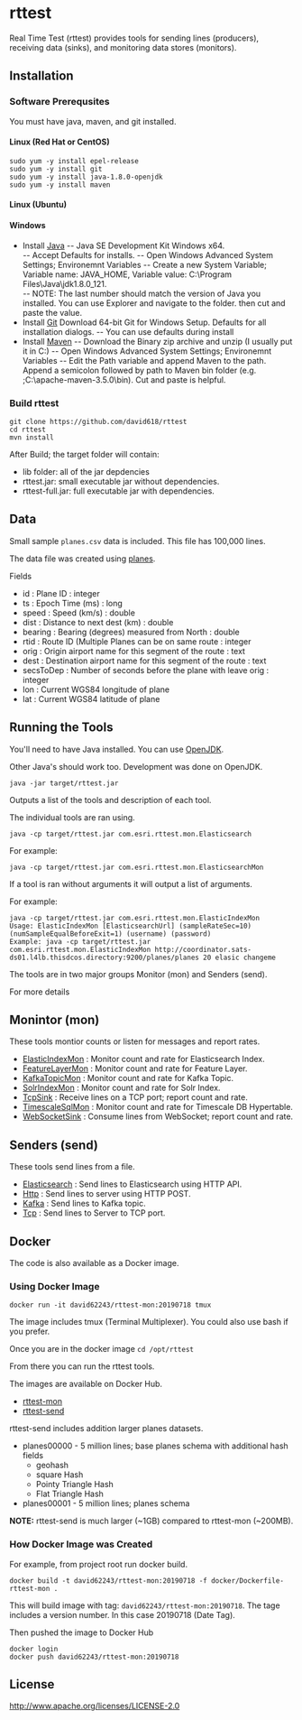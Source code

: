 # rttest

Real Time Test (rttest) provides tools for sending lines (producers), receiving data (sinks), and monitoring data stores (monitors). 


## Installation

### Software Prerequsites

You must have java, maven, and git installed. 

#### Linux (Red Hat or CentOS) 
```
sudo yum -y install epel-release
sudo yum -y install git
sudo yum -y install java-1.8.0-openjdk
sudo yum -y install maven
```

#### Linux (Ubuntu)



#### Windows 
- Install [Java](http://www.oracle.com/technetwork/java/javase/downloads/jdk8-downloads-2133151.html) 
  -- Java SE Development Kit Windows x64.  
  -- Accept Defaults for installs.
  -- Open Windows Advanced System Settings; Environemnt Variables
  -- Create a new System Variable; Variable name: JAVA_HOME, Variable value: C:\Program Files\Java\jdk1.8.0_121.  
  -- NOTE: The last number should match the version of Java you installed. You can use Explorer and navigate to the folder. then cut and paste the value.
- Install [Git](https://git-scm.com/download/win) Download 64-bit Git for Windows Setup. Defaults for all installation dialogs. 
  -- You can use defaults during install
- Install [Maven](https://maven.apache.org/download.cgi)
  -- Download the Binary zip archive and unzip (I usually put it in C:\) 
  -- Open Windows Advanced System Settings; Environemnt Variables
  -- Edit the Path variable and append Maven to the path. Append a semicolon followed by path to Maven bin folder (e.g. ;C:\apache-maven-3.5.0\bin).  Cut and paste is helpful.

### Build rttest

```
git clone https://github.com/david618/rttest
cd rttest
mvn install 
```

After Build; the target folder will contain:
- lib folder: all of the jar depdencies
- rttest.jar: small executable jar without dependencies.
- rttest-full.jar: full executable jar with dependencies.


## Data

Small sample `planes.csv` data is included.  This file has 100,000 lines.

The data file was created using [planes](https://github.com/david618/planes). 


Fields
- id : Plane ID : integer
- ts : Epoch Time (ms) : long
- speed : Speed (km/s) : double
- dist : Distance to next dest (km) : double
- bearing : Bearing (degrees) measured from North : double
- rtid : Route ID (Multiple Planes can be on same route : integer
- orig : Origin airport name for this segment of the route : text
- dest : Destination airport name for this segment of the route : text
- secsToDep : Number of seconds before the plane with leave orig : integer
- lon : Current WGS84 longitude of plane
- lat : Current WGS84 latitude of plane


## Running the Tools

You'll need to have Java installed.  You can use [OpenJDK](https://openjdk.java.net/install/).

Other Java's should work too.  Development was done on OpenJDK.

```
java -jar target/rttest.jar
```

Outputs a list of the tools and description of each tool.

The individual tools are ran using.

```
java -cp target/rttest.jar com.esri.rttest.mon.Elasticsearch
```

For example:

```
java -cp target/rttest.jar com.esri.rttest.mon.ElasticsearchMon
```

If a tool is ran without arguments it will output a list of arguments.

For example:

```
java -cp target/rttest.jar com.esri.rttest.mon.ElasticIndexMon
Usage: ElasticIndexMon [ElasticsearchUrl] (sampleRateSec=10) (numSampleEqualBeforeExit=1) (username) (password)
Example: java -cp target/rttest.jar com.esri.rttest.mon.ElasticIndexMon http://coordinator.sats-ds01.l4lb.thisdcos.directory:9200/planes/planes 20 elasic changeme
```


The tools are in two major groups Monitor (mon) and Senders (send). 

For more details

## Monintor (mon)
These tools montior counts or listen for messages and report rates. 
- [ElasticIndexMon](docs/mon/ElasticIndexMon.md) : Monitor count and rate for Elasticsearch Index.
- [FeatureLayerMon](docs/mon/FeatureLayerMon.md) : Monitor count and rate for Feature Layer.
- [KafkaTopicMon](docs/mon/KafkaTopicMon.md) : Monitor count and rate for Kafka Topic.
- [SolrIndexMon](docs/mon/SolrIndexMon.md) : Monitor count and rate for Solr Index.
- [TcpSink](docs/mon/TcpSink.md) : Receive lines on a TCP port; report count and rate.
- [TimescaleSqlMon](docs/mon/TimescaleSqlMon.md) : Monitor count and rate for Timescale DB Hypertable.
- [WebSocketSink](docs/mon/WebSocketSink.md) : Consume lines from WebSocket; report count and rate.

## Senders (send)
These tools send lines from a file.
- [Elasticsearch](docs/send/Elasticsearch.md) : Send lines to Elasticsearch using HTTP API.
- [Http](docs/send/Http.md) : Send lines to server using HTTP POST.
- [Kafka](docs/send/Kafka.md) : Send lines to Kafka topic.
- [Tcp](docs/send/Tcp.md) : Send lines to Server to TCP port.




## Docker

The code is also available as a Docker image.

### Using Docker Image

```
docker run -it david62243/rttest-mon:20190718 tmux
```

The image includes tmux (Terminal Multiplexer).  You could also use bash if you prefer.

Once you are in the docker image ``cd /opt/rttest``

From there you can run the rttest tools.



The images are available on Docker Hub.
- [rttest-mon](https://cloud.docker.com/u/david62243/repository/docker/david62243/rttest-mon)
- [rttest-send](https://cloud.docker.com/u/david62243/repository/docker/david62243/rttest-send)

rttest-send includes addition larger planes datasets. 
- planes00000 - 5 million lines; base planes schema with additional hash fields 
  - geohash 
  - square Hash 
  - Pointy Triangle Hash
  - Flat Triangle Hash  
- planes00001 - 5 million lines; planes schema 

**NOTE:** rttest-send is much larger (~1GB) compared to rttest-mon (~200MB).

### How Docker Image was Created

For example, from project root run docker build.

```
docker build -t david62243/rttest-mon:20190718 -f docker/Dockerfile-rttest-mon .
``` 

This will build image with tag: ``david62243/rttest-mon:20190718``.  The tage includes a version number. In this case 20190718 (Date Tag).


Then pushed the image to Docker Hub

```$xslt
docker login
docker push david62243/rttest-mon:20190718
```


## License

http://www.apache.org/licenses/LICENSE-2.0 




